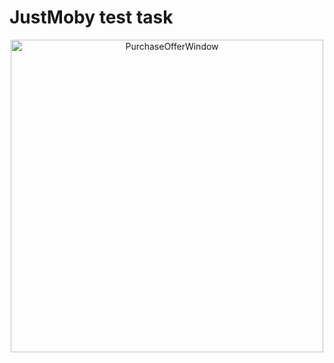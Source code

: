 # JustMoby test task
 
<p align="center">
  <img src="Screenshots/GameWindow.jpg" width="500" alt="PurchaseOfferWindow" />
</p>
